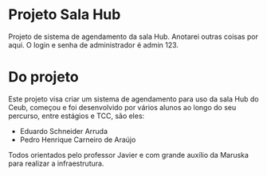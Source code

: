 # Projeto Sala Hub
Projeto de sistema de agendamento da sala Hub.
Anotarei outras coisas por aqui.
O login e senha de administrador é admin 123.

# Do projeto
Este projeto visa criar um sistema de agendamento para uso da sala Hub do Ceub, começou e foi desenvolvido
por vários alunos ao longo do seu percurso, entre estágios e TCC, são eles:

* Eduardo Schneider Arruda
* Pedro Henrique Carneiro de Araújo

Todos orientados pelo professor Javier e com grande auxílio da Maruska para realizar a infraestrutura.